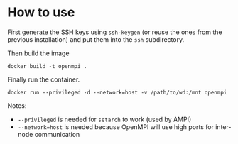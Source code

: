 # How to use
First generate the SSH keys using `ssh-keygen` (or reuse the ones from the previous installation)
and put them into the `ssh` subdirectory.

Then build the image
```
docker build -t openmpi .
```

Finally run the container.
```
docker run --privileged -d --network=host -v /path/to/wd:/mnt openmpi
```

Notes:
* `--privileged` is needed for `setarch` to work (used by AMPI)
* `--network=host` is needed because OpenMPI will use high ports for inter-node communication